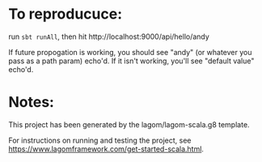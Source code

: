 # To reproducuce:

run `sbt runAll`, then hit http://localhost:9000/api/hello/andy

If future propogation is working, you should see "andy" (or whatever you pass as a path param) echo'd. If it isn't working, you'll see "default value" echo'd.

# Notes:
This project has been generated by the lagom/lagom-scala.g8 template. 

For instructions on running and testing the project, see https://www.lagomframework.com/get-started-scala.html.
